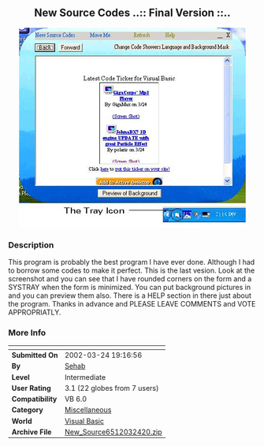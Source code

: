 ﻿<div align="center">

## New Source Codes \.\.:: Final Version ::\.\.

<img src="PIC20023242126102405.JPG">
</div>

### Description

This program is probably the best program I have ever done. Although I had to borrow some codes to make it perfect. This is the last vesion. Look at the screenshot and you can see that I have rounded corners on the form and a SYSTRAY when the form is minimized. You can put background pictures in and you can preview them also. There is a HELP section in there just about the program. Thanks in advance and PLEASE LEAVE COMMENTS and VOTE APPROPRIATLY.
 
### More Info
 


<span>             |<span>
---                |---
**Submitted On**   |2002-03-24 19:16:56
**By**             |[Sehab](https://github.com/Planet-Source-Code/PSCIndex/blob/master/ByAuthor/sehab.md)
**Level**          |Intermediate
**User Rating**    |3.1 (22 globes from 7 users)
**Compatibility**  |VB 6\.0
**Category**       |[Miscellaneous](https://github.com/Planet-Source-Code/PSCIndex/blob/master/ByCategory/miscellaneous__1-1.md)
**World**          |[Visual Basic](https://github.com/Planet-Source-Code/PSCIndex/blob/master/ByWorld/visual-basic.md)
**Archive File**   |[New\_Source6512032420\.zip](https://github.com/Planet-Source-Code/sehab-new-source-codes-final-version__1-33035/archive/master.zip)








